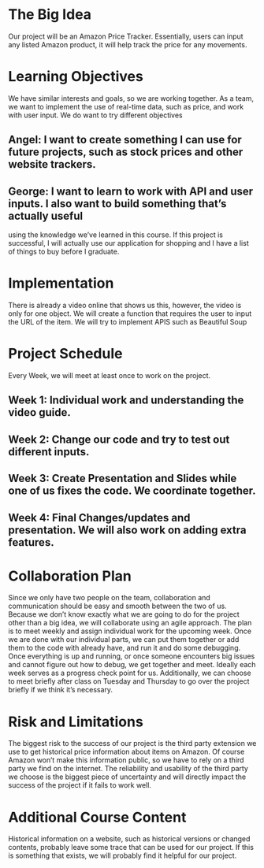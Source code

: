 # The Big Idea
Our project will be an Amazon Price Tracker. Essentially, users can input any listed Amazon product, 
it will help track the price for any movements. 

# Learning Objectives
We have similar interests and goals, so we are working together. As a team, we want to implement the use 
of real-time data, such as price, and work with user input. We do want to try different objectives
## Angel: I want to create something I can use for future projects, such as stock prices and other website trackers.
## George: I want to learn to work with API and user inputs. I also want to build something that’s actually useful 
   using the knowledge we’ve learned in this course. If this project is successful, I will actually use our application 
   for shopping and I have a list of things to buy before I graduate.


# Implementation
There is already a video online that shows us this, however, the video is only for one object. We will create a function 
that requires the user to input the URL of the item. We will try to implement APIS such as Beautiful Soup

# Project Schedule
Every Week, we will meet at least once to work on the project. 
## Week 1: Individual work and understanding the video guide.
## Week 2: Change our code and try to test out different inputs. 
## Week 3: Create Presentation and Slides while one of us fixes the code. We coordinate together. 
## Week 4: Final Changes/updates and presentation. We will also work on adding extra features. 

# Collaboration Plan
Since we only have two people on the team, collaboration and communication should be easy and smooth between the two of us. 
Because we don’t know exactly what we are going to do for the project other than a big idea, we will collaborate using an 
agile approach. The plan is to meet weekly and assign individual work for the upcoming week. Once we are done with our individual 
parts, we can put them together or add them to the code with already have, and run it and do some debugging. Once everything is 
up and running, or once someone encounters big issues and cannot figure out how to debug, we get together and meet. Ideally each 
week serves as a progress check point for us. Additionally, we can choose to meet briefly after class on Tuesday and Thursday to 
go over the project briefly if we think it’s necessary. 

# Risk and Limitations
The biggest risk to the success of our project is the third party extension we use to get historical price information about items 
on Amazon. Of course Amazon won’t make this information public, so we have to rely on a third party we find on the internet. 
The reliability and usability of the third party we choose is the biggest piece of uncertainty and will directly impact the success 
of the project if it fails to work well.

# Additional Course Content
Historical information on a website, such as historical versions or changed contents, probably leave some trace that can be used 
for our project. If this is something that exists, we will probably find it helpful for our project. 